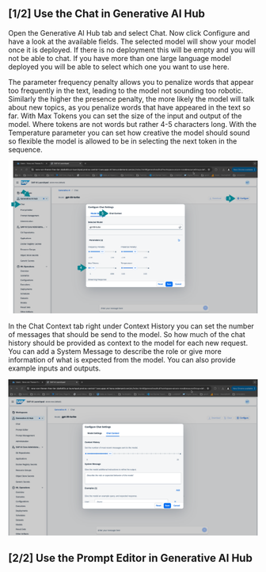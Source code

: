 ## [1/2] Use the Chat in Generative AI Hub
Open the Generative AI Hub tab and select Chat. Now click Configure and have a look at the available fields. The selected model will show your model once it is deployed. If there is no deployment this will be empty and you will not be able to chat. If you have more than one large language model deployed you will be able to select which one you want to use here. 

The parameter frequency penalty allows you to penalize words that appear too frequently in the text, leading to the model not sounding too robotic. Similarly the higher the presence penalty, the more likely the model will talk about new topics, as you penalize words that have appeared in the text so far. With Max Tokens you can set the size of the input and output of the model. Where tokens are not words but rather 4-5 characters long. With the Temperature parameter you can set how creative the model should sound so flexible the model is allowed to be in selecting the next token in the sequence.

![Chat](images/2024-07-22_15-32-44.png)

In the Chat Context tab right under Context History you can set the number of messages that should be send to the model. So how much of the chat history should be provided as context to the model for each new request. You can add a System Message to describe the role or give more information of what is expected from the model. You can also provide example inputs and outputs.

![Chat](images/2024-07-22_15-40-33.png)

## [2/2] Use the Prompt Editor in Generative AI Hub


